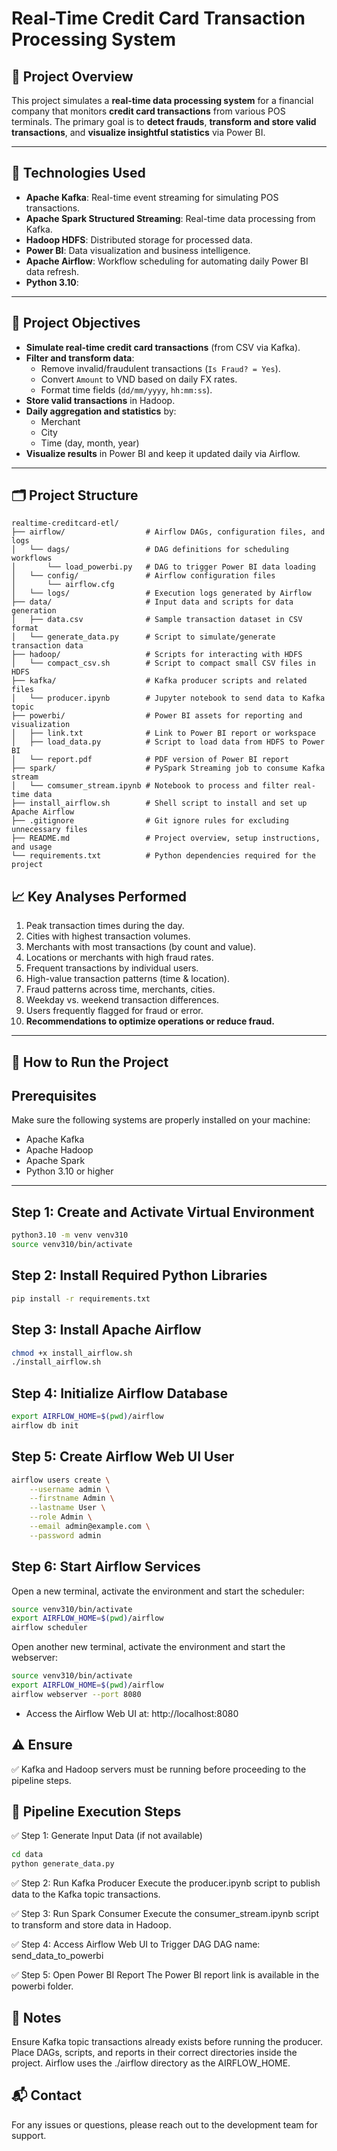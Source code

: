 # Real-Time Credit Card Transaction Processing System

## 🧠 Project Overview

This project simulates a **real-time data processing system** for a financial company that monitors **credit card transactions** from various POS terminals. The primary goal is to **detect frauds**, **transform and store valid transactions**, and **visualize insightful statistics** via Power BI.

---

## 🔧 Technologies Used

- **Apache Kafka**: Real-time event streaming for simulating POS transactions.
- **Apache Spark Structured Streaming**: Real-time data processing from Kafka.
- **Hadoop HDFS**: Distributed storage for processed data.
- **Power BI**: Data visualization and business intelligence.
- **Apache Airflow**: Workflow scheduling for automating daily Power BI data refresh.
- **Python 3.10**: 

---

## 📌 Project Objectives

- **Simulate real-time credit card transactions** (from CSV via Kafka).
- **Filter and transform data**:
  - Remove invalid/fraudulent transactions (`Is Fraud? = Yes`).
  - Convert `Amount` to VND based on daily FX rates.
  - Format time fields (`dd/mm/yyyy`, `hh:mm:ss`).
- **Store valid transactions** in Hadoop.
- **Daily aggregation and statistics** by:
  - Merchant
  - City
  - Time (day, month, year)
- **Visualize results** in Power BI and keep it updated daily via Airflow.

---

## 🗂️ Project Structure
```text
realtime-creditcard-etl/
├── airflow/                  # Airflow DAGs, configuration files, and logs
│   └── dags/                 # DAG definitions for scheduling workflows
│       └── load_powerbi.py   # DAG to trigger Power BI data loading
│   └── config/               # Airflow configuration files
│       └── airflow.cfg
│   └── logs/                 # Execution logs generated by Airflow
├── data/                     # Input data and scripts for data generation
│   ├── data.csv              # Sample transaction dataset in CSV format
│   └── generate_data.py      # Script to simulate/generate transaction data
├── hadoop/                   # Scripts for interacting with HDFS
│   └── compact_csv.sh        # Script to compact small CSV files in HDFS
├── kafka/                    # Kafka producer scripts and related files
│   └── producer.ipynb        # Jupyter notebook to send data to Kafka topic
├── powerbi/                  # Power BI assets for reporting and visualization
│   ├── link.txt              # Link to Power BI report or workspace
│   ├── load_data.py          # Script to load data from HDFS to Power BI
│   └── report.pdf            # PDF version of Power BI report
├── spark/                    # PySpark Streaming job to consume Kafka stream
│   └── comsumer_stream.ipynb # Notebook to process and filter real-time data
├── install_airflow.sh        # Shell script to install and set up Apache Airflow
├── .gitignore                # Git ignore rules for excluding unnecessary files
├── README.md                 # Project overview, setup instructions, and usage
└── requirements.txt          # Python dependencies required for the project
```


## 📈 Key Analyses Performed

1. Peak transaction times during the day.
2. Cities with highest transaction volumes.
3. Merchants with most transactions (by count and value).
4. Locations or merchants with high fraud rates.
5. Frequent transactions by individual users.
6. High-value transaction patterns (time & location).
7. Fraud patterns across time, merchants, cities.
8. Weekday vs. weekend transaction differences.
9. Users frequently flagged for fraud or error.
10. **Recommendations to optimize operations or reduce fraud.**

---

## 🚀 How to Run the Project

## Prerequisites

Make sure the following systems are properly installed on your machine:

- Apache Kafka
- Apache Hadoop
- Apache Spark
- Python 3.10 or higher

---

## Step 1: Create and Activate Virtual Environment

```bash
python3.10 -m venv venv310
source venv310/bin/activate
```

## Step 2: Install Required Python Libraries
```bash
pip install -r requirements.txt
```

## Step 3: Install Apache Airflow
```bash
chmod +x install_airflow.sh
./install_airflow.sh
```

## Step 4: Initialize Airflow Database
```bash
export AIRFLOW_HOME=$(pwd)/airflow
airflow db init
```

## Step 5: Create Airflow Web UI User
```bash
airflow users create \
    --username admin \
    --firstname Admin \
    --lastname User \
    --role Admin \
    --email admin@example.com \
    --password admin
```

## Step 6: Start Airflow Services
Open a new terminal, activate the environment and start the scheduler:
```bash
source venv310/bin/activate
export AIRFLOW_HOME=$(pwd)/airflow
airflow scheduler
```

Open another new terminal, activate the environment and start the webserver:
```bash
source venv310/bin/activate
export AIRFLOW_HOME=$(pwd)/airflow
airflow webserver --port 8080
```
- Access the Airflow Web UI at: http://localhost:8080

## ⚠️ Ensure
✅ Kafka and Hadoop servers must be running before proceeding to the pipeline steps.

## 🔄 Pipeline Execution Steps
✅ Step 1: Generate Input Data (if not available)
```bash
cd data
python generate_data.py
```
✅ Step 2: Run Kafka Producer
Execute the producer.ipynb script to publish data to the Kafka topic transactions.

✅ Step 3: Run Spark Consumer
Execute the consumer_stream.ipynb script to transform and store data in Hadoop.

✅ Step 4: Access Airflow Web UI to Trigger DAG
DAG name: send_data_to_powerbi

✅ Step 5: Open Power BI Report
The Power BI report link is available in the powerbi folder.

## 📝 Notes
Ensure Kafka topic transactions already exists before running the producer.
Place DAGs, scripts, and reports in their correct directories inside the project.
Airflow uses the ./airflow directory as the AIRFLOW_HOME.

## 📬 Contact
For any issues or questions, please reach out to the development team for support.
